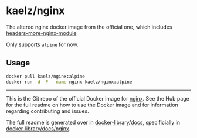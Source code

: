 # kaelz/nginx

The altered nginx docker image from the official one, which includes [headers-more-nginx-module](https://github.com/openresty/headers-more-nginx-module)

Only supports `alpine` for now.

## Usage

```sh
docker pull kaelz/nginx:alpine
docker run -d -P --name nginx kaelz/nginx:alpine
```

****

This is the Git repo of the official Docker image for [nginx](https://registry.hub.docker.com/_/nginx/). See the
Hub page for the full readme on how to use the Docker image and for information
regarding contributing and issues.

The full readme is generated over in [docker-library/docs](https://github.com/docker-library/docs),
specificially in [docker-library/docs/nginx](https://github.com/docker-library/docs/tree/master/nginx).
